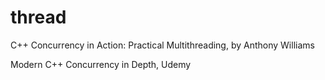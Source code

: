 # thread
C++ Concurrency in Action: Practical Multithreading, by Anthony Williams

Modern C++ Concurrency in Depth, Udemy
